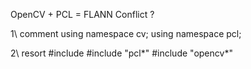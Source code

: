 OpenCV + PCL = FLANN Conflict ?

1\ comment 
	using namespace cv;
	using namespace pcl;

2\ resort #include
	#include "pcl*"
	#include "opencv*" 
